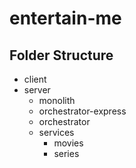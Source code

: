 # entertain-me

## Folder Structure
- client
- server
  - monolith
  - orchestrator-express
  - orchestrator
  - services
    - movies
    - series
